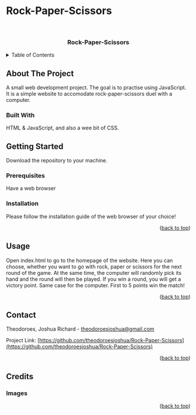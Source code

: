 # Rock-Paper-Scissors
<div id="top"></div>


<!-- PROJECT LOGO -->
<br />
<div align="center">
  <a href="https://github.com/theodoroesjoshua/Rock-Paper-Scissors"></a>

<h3 align="center">Rock-Paper-Scissors</h3>
</div>



<!-- TABLE OF CONTENTS -->
<details>
  <summary>Table of Contents</summary>
  <ol>
    <li>
      <a href="#about-the-project">About The Project</a>
      <ul>
        <li><a href="#built-with">Built With</a></li>
      </ul>
    </li>
    <li>
      <a href="#getting-started">Getting Started</a>
      <ul>
        <li><a href="#prerequisites">Prerequisites</a></li>
        <li><a href="#installation">Installation</a></li>
      </ul>
    </li>
    <li><a href="#usage">Usage</a></li>
    <li><a href="#contributing">Contributing</a></li>
    <li><a href="#contact">Contact</a></li>
    <li><a href="#credits">Credits</a></li>
  </ol>
</details>



<!-- ABOUT THE PROJECT -->
## About The Project
A small web development project. The goal is to practise using JavaScript. It is a simple website to accomodate rock-paper-scissors duel with a computer.

### Built With
HTML & JavaScript, and also a wee bit of CSS.

<!-- GETTING STARTED -->
## Getting Started
Download the repository to your machine.

### Prerequisites

Have a web browser

### Installation
Please follow the installation guide of the web browser of your choice!
<p align="right">(<a href="#top">back to top</a>)</p>


<!-- USAGE EXAMPLES -->
## Usage
Open index.html to go to the homepage of the website. Here you can choose, whether you want to go with rock, paper or scissors for the next round of the game. At the same time, the computer will randomly pick its hand and the round will then be played. If you win a round, you will get a victory point. Same case for the computer. First to 5 points win the match!
<p align="right">(<a href="#top">back to top</a>)</p>

<!-- CONTACT -->
## Contact

Theodoroes, Joshua Richard - theodoroesjoshua@gmail.com

Project Link: [https://github.com/theodoroesjoshua/Rock-Paper-Scissors](https://github.com/theodoroesjoshua/Rock-Paper-Scissors)

<p align="right">(<a href="#top">back to top</a>)</p>

<!-- Credits -->
## Credits
### Images
<p align="right">(<a href="#top">back to top</a>)</p>
